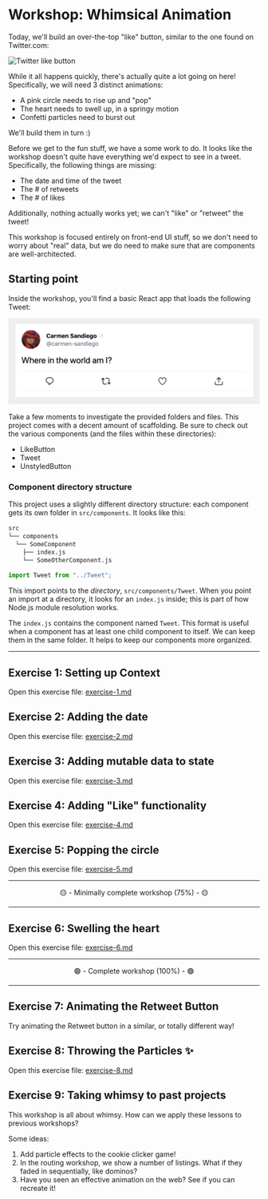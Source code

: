 # Workshop: Whimsical Animation

Today, we'll build an over-the-top "like" button, similar to the one found on Twitter.com:

![Twitter like button](./__lecture/assets/demo.gif)

While it all happens quickly, there's actually quite a lot going on here! Specifically, we will need 3 distinct animations:

- A pink circle needs to rise up and "pop"
- The heart needs to swell up, in a springy motion
- Confetti particles need to burst out

We'll build them in turn :)

Before we get to the fun stuff, we have a some work to do. It looks like the workshop doesn't quite have everything we'd expect to see in a tweet. Specifically, the following things are missing:

- The date and time of the tweet
- The # of retweets
- The # of likes

Additionally, nothing actually works yet; we can't "like" or "retweet" the tweet!

This workshop is focused entirely on front-end UI stuff, so we don't need to worry about "real" data, but we do need to make sure that are components are well-architected.

## Starting point

Inside the workshop, you'll find a basic React app that loads the following Tweet:

![Initial view](./__lecture/assets/initial.png)

Take a few moments to investigate the provided folders and files. This project comes with a decent amount of scaffolding. Be sure to check out the various components (and the files within these directories):

- LikeButton
- Tweet
- UnstyledButton

### Component directory structure

This project uses a slightly different directory structure: each component gets its own folder in `src/components`. It looks like this:

```
src
└── components
  └── SomeComponent
    ├── index.js
    └── SomeOtherComponent.js
```

```js
import Tweet from "../Tweet";
```

This import points to the _directory_, `src/components/Tweet`. When you point an import at a directory, it looks for an `index.js` inside; this is part of how Node.js module resolution works.

The `index.js` contains the component named `Tweet`. This format is useful when a component has at least one child component to itself. We can keep them in the same folder. It helps to keep our components more organized.

---

## Exercise 1: Setting up Context

Open this exercise file: [exercise-1.md](__workshop/exercise-1.md)

## Exercise 2: Adding the date

Open this exercise file: [exercise-2.md](__workshop/exercise-2.md)

## Exercise 3: Adding mutable data to state

Open this exercise file: [exercise-3.md](__workshop/exercise-3.md)

## Exercise 4: Adding "Like" functionality

Open this exercise file: [exercise-4.md](__workshop/exercise-4.md)

## Exercise 5: Popping the circle

Open this exercise file: [exercise-5.md](__workshop/exercise-5.md)

---

<center>🟡 - Minimally complete workshop (75%) - 🟡</center>

---

## Exercise 6: Swelling the heart

Open this exercise file: [exercise-6.md](__workshop/exercise-6.md)

---

<center>🟢 - Complete workshop (100%) - 🟢</center>

---

## Exercise 7: Animating the Retweet Button

Try animating the Retweet button in a similar, or totally different way!

## Exercise 8: Throwing the Particles ✨

Open this exercise file: [exercise-8.md](__workshop/exercise-8.md)

## Exercise 9: Taking whimsy to past projects

This workshop is all about whimsy. How can we apply these lessons to previous workshops?

Some ideas:

1. Add particle effects to the cookie clicker game!
2. In the routing workshop, we show a number of listings. What if they faded in sequentially, like dominos?
3. Have you seen an effective animation on the web? See if you can recreate it!
